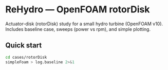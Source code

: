 # ReHydro — OpenFOAM rotorDisk

Actuator-disk (rotorDisk) study for a small hydro turbine (OpenFOAM v10).
Includes baseline case, sweeps (power vs rpm),
and simple plotting.

## Quick start
```bash
cd cases/rotorDisk
simpleFoam > log.baseline 2>&1
